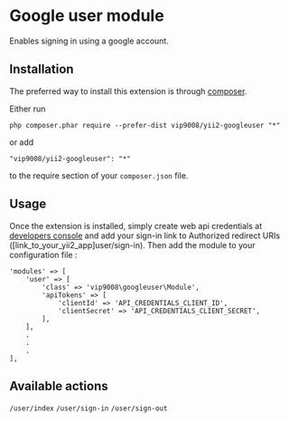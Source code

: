 Google user module
==================
Enables signing in using a google account.

Installation
------------

The preferred way to install this extension is through [composer](http://getcomposer.org/download/).

Either run

```
php composer.phar require --prefer-dist vip9008/yii2-googleuser "*"
```

or add

```
"vip9008/yii2-googleuser": "*"
```

to the require section of your `composer.json` file.


Usage
-----

Once the extension is installed, simply create web api credentials at [developers console](https://console.developers.google.com/)
and add your sign-in link to Authorized redirect URIs ([link_to_your_yii2_app]user/sign-in).
Then add the module to your configuration file  :

```
'modules' => [
    'user' => [
        'class' => 'vip9008\googleuser\Module',
        'apiTokens' => [
            'clientId' => 'API_CREDENTIALS_CLIENT_ID',
            'clientSecret' => 'API_CREDENTIALS_CLIENT_SECRET',
        ],
    ],
    .
    .
    .
],
```

Available actions
-----------------

```/user/index```
```/user/sign-in```
```/user/sign-out```
